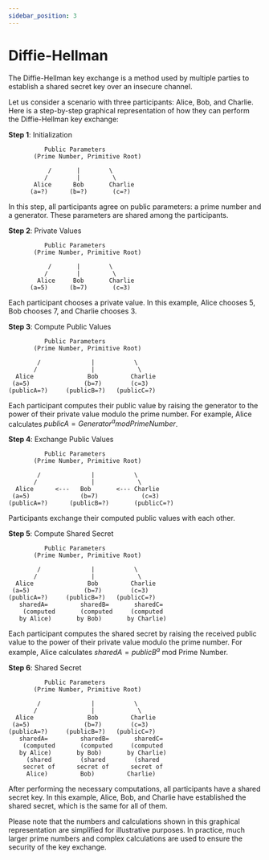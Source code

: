 ```yaml
---
sidebar_position: 3
---
```


# Diffie-Hellman

The Diffie-Hellman key exchange is a method used by multiple parties to establish a shared secret key over an insecure channel.

Let us consider a scenario with three participants: Alice, Bob, and Charlie. Here is a step-by-step graphical representation of how they can perform the Diffie-Hellman key exchange:

**Step 1**: Initialization

```
          Public Parameters
       (Prime Number, Primitive Root)

           /       |        \
          /        |         \
       Alice      Bob       Charlie
      (a=?)      (b=?)       (c=?)
```

In this step, all participants agree on public parameters: a prime number and a generator. These parameters are shared among the participants.

**Step 2**: Private Values

```
          Public Parameters
       (Prime Number, Primitive Root)

           /       |        \
          /        |         \
        Alice     Bob       Charlie
      (a=5)      (b=7)       (c=3)
```

Each participant chooses a private value. In this example, Alice chooses 5, Bob chooses 7, and Charlie chooses 3.

**Step 3**: Compute Public Values

```
          Public Parameters
       (Prime Number, Primitive Root)

        /              |           \
       /               |            \
  Alice               Bob         Charlie
 (a=5)               (b=7)        (c=3)
(publicA=?)     (publicB=?)   (publicC=?)
```

Each participant computes their public value by raising the generator to the power of their private value modulo the prime number. For example, Alice calculates $publicA = Generator^a mod Prime Number$.

**Step 4**: Exchange Public Values

```
          Public Parameters
       (Prime Number, Primitive Root)

        /              |           \
       /               |            \
  Alice      <---   Bob       <--- Charlie
 (a=5)              (b=7)            (c=3)
(publicA=?)      (publicB=?)       (publicC=?)
```

Participants exchange their computed public values with each other.

**Step 5**: Compute Shared Secret

```
          Public Parameters
       (Prime Number, Primitive Root)

        /              |           \
       /               |            \
  Alice               Bob         Charlie
 (a=5)               (b=7)        (c=3)
(publicA=?)     (publicB=?)   (publicC=?)
   sharedA=         sharedB=       sharedC=
    (computed       (computed     (computed
   by Alice)       by Bob)       by Charlie)
```

Each participant computes the shared secret by raising the received public value to the power of their private value modulo the prime number. For example, Alice calculates $sharedA = publicB^a$ mod Prime Number.

**Step 6**: Shared Secret

```
          Public Parameters
       (Prime Number, Primitive Root)

        /              |           \
       /               |            \
  Alice               Bob         Charlie
 (a=5)               (b=7)        (c=3)
(publicA=?)     (publicB=?)   (publicC=?)
   sharedA=         sharedB=       sharedC=
    (computed       (computed     (computed
   by Alice)       by Bob)       by Charlie)
     (shared        (shared        (shared
    secret of      secret of      secret of
     Alice)         Bob)         Charlie)

```

After performing the necessary computations, all participants have a shared secret key. In this example, Alice, Bob, and Charlie have established the shared secret, which is the same for all of them.

Please note that the numbers and calculations shown in this graphical representation are simplified for illustrative purposes. In practice, much larger prime numbers and complex calculations are used to ensure the security of the key exchange.

